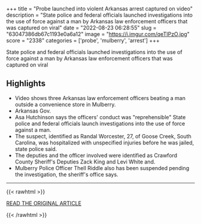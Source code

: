 +++
title = "Probe launched into violent Arkansas arrest captured on video"
description = "State police and federal officials launched investigations into the use of force against a man by Arkansas law enforcement officers that was captured on viral"
date = "2022-08-23 06:28:55"
slug = "63047386db67c1193e0a6a12"
image = "https://i.imgur.com/qeTIPzO.jpg"
score = "2338"
categories = ['probe', 'mulberry', 'arrest']
+++

State police and federal officials launched investigations into the use of force against a man by Arkansas law enforcement officers that was captured on viral

## Highlights

- Video shows three Arkansas law enforcement officers beating a man outside a convenience store in Mulberry.
- Arkansas Gov.
- Asa Hutchinson says the officers' conduct was "reprehensible" State police and federal officials launch investigations into the use of force against a man.
- The suspect, identified as Randal Worcester, 27, of Goose Creek, South Carolina, was hospitalized with unspecified injuries before he was jailed, state police said.
- The deputies and the officer involved were identified as Crawford County Sheriff's Deputies Zack King and Levi White and.
- Mulberry Police Officer Thell Riddle also has been suspended pending the investigation, the sheriff's office says.

---

{{< rawhtml >}}
  <p class="article-category">
    <a target="_blank" href="https://www.nbcnews.com/news/us-news/probe-launched-violent-arkansas-arrest-captured-video-rcna44151">READ THE ORIGINAL ARTICLE</a>
  </p>
{{< /rawhtml >}}
